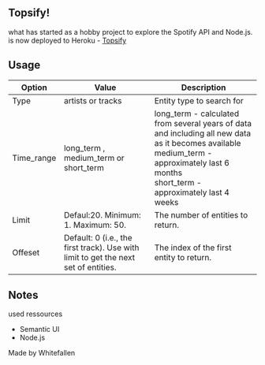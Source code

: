 Topsify!
-----
what has started as a hobby project to explore the Spotify API and Node.js. <br>
is now deployed to Heroku - <a href="https://spotifyranking.herokuapp.com/">Topsify</a> <br>

Usage
--
  <table class="ui black table">
      <thead>
      <tr><th>Option</th>
          <th>Value</th>
          <th>Description</th>
      </tr></thead><tbody>
  <tr>
      <td>Type</td>
      <td>artists or tracks</td>
      <td>Entity type to search for</td>
  </tr>
  <tr>
      <td>Time_range</td>
      <td>long_term , medium_term or short_term</td>
      <td>
          <div class="ui list">
              <div class="item">long_term - calculated from several years of data and including all new data as it becomes available</div>
              <div class="item">medium_term - approximately last 6 months</div>
              <div class="item">short_term - approximately last 4 weeks</div>
          </div>
      </td>
  </tr>
  <tr>
      <td>Limit</td>
      <td>Defaul:20. Minimum: 1. Maximum: 50. </td>
      <td>
          The number of entities to return.
      </td>
  </tr>
  <tr>
      <td>Offeset</td>
      <td>Default: 0 (i.e., the first track). Use with limit to get the next set of entities.</td>
      <td>
          The index of the first entity to return.
      </td>
  </tr>
  </tbody>
  </table>

Notes
--
used ressources
* Semantic UI
* Node.js

Made by Whitefallen

